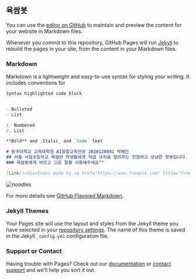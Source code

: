 ## 육쌈봇

You can use the [editor on GitHub](https://github.com/Hannapark1122/63bot/edit/gh-pages/index.md) to maintain and preview the content for your website in Markdown files.

Whenever you commit to this repository, GitHub Pages will run [Jekyll](https://jekyllrb.com/) to rebuild the pages in your site, from the content in your Markdown files.

### Markdown

Markdown is a lightweight and easy-to-use syntax for styling your writing. It includes conventions for

```markdown
Syntax highlighted code block


- Bulleted
- List

1. Numbered
2. List

**Bold** and _Italic_ and `Code` text

# 동국대학교 교육대학원 AI융합교육전공 2020128041 박혜인
## 서울 서일초등학교 육쌈반 학생들에게 학급 규칙을 알려주는 친절하고 상냥한 챗봇입니다.
### 육쌈봇에게 바르고 고운 말을 사용해주세요^^

[Link](<div>Icons made by <a href="https://www.freepik.com" title="Freepik">Freepik</a> from <a href="https://www.flaticon.com/" title="Flaticon">www.flaticon.com</a></div>) and ![Image](src)

```
![noodles](https://user-images.githubusercontent.com/82355513/118577962-4856fc80-b7c6-11eb-83ac-db31dc952715.png)

For more details see [GitHub Flavored Markdown](https://guides.github.com/features/mastering-markdown/).

### Jekyll Themes

Your Pages site will use the layout and styles from the Jekyll theme you have selected in your [repository settings](https://github.com/Hannapark1122/63bot/settings/pages). The name of this theme is saved in the Jekyll `_config.yml` configuration file.

### Support or Contact

Having trouble with Pages? Check out our [documentation](https://docs.github.com/categories/github-pages-basics/) or [contact support](https://support.github.com/contact) and we’ll help you sort it out.
